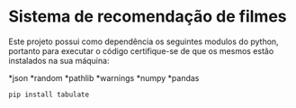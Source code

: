 # Sistema de recomendação de filmes

Este projeto possui como dependência os seguintes modulos do python, portanto para executar o código certifique-se de que os mesmos estão instalados na sua máquina:

*json
*random
*pathlib
*warnings
*numpy
*pandas

```python
pip install tabulate
```
